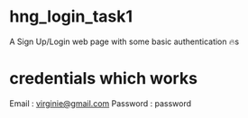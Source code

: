 # hng_login_task1
A Sign Up/Login web page with some basic authentication :fire:s
# credentials which works
Email : virginie@gmail.com
Password : password
